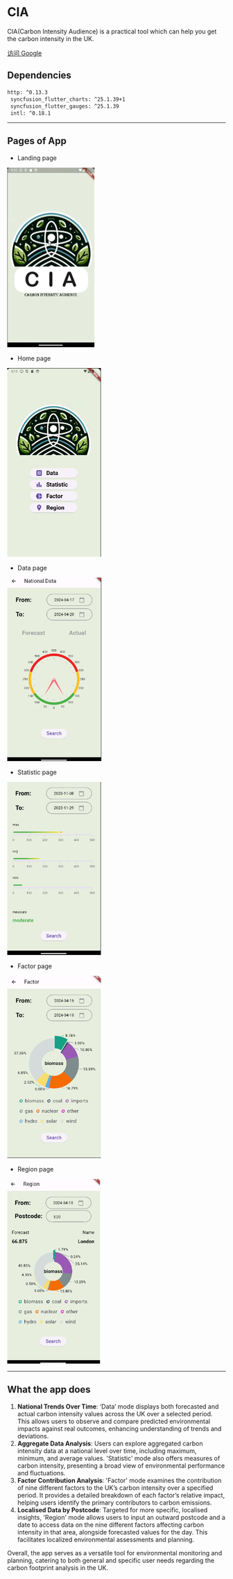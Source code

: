# CIA

CIA(Carbon Intensity Audience) is a practical tool which can help you get the carbon intensity in the UK.

 [访问 Google](https://www.google.com) 

## Dependencies

```
http: ^0.13.3
 syncfusion_flutter_charts: ^25.1.39+1
 syncfusion_flutter_gauges: ^25.1.39
 intl: ^0.18.1
```

****

## Pages of App

* Landing page

<img src="/asset/landing.png" style="zoom:50%;" />

* Home page

<img src="/asset/home_page.png" style="zoom:67%;" />

* Data page

<img src="/asset/data_page.png" style="zoom:67%;" />

* Statistic page

<img src="/asset/statistic_page.png" style="zoom:67%;" />

* Factor page

<img src="/asset/factor_page.png" style="zoom:67%;" />

* Region page

<img src="/asset/Region_page.png" style="zoom:67%;" />



****

## What the app does

1. **National Trends Over Time**: ‘Data’ mode displays both forecasted and actual carbon intensity values across the UK over a selected period. This allows users to observe and compare predicted environmental impacts against real outcomes, enhancing understanding of trends and deviations.
2. **Aggregate Data Analysis**: Users can explore aggregated carbon intensity data at a national level over time, including maximum, minimum, and average values. 'Statistic' mode also offers measures of carbon intensity, presenting a broad view of environmental performance and fluctuations.
3. **Factor Contribution Analysis**: 'Factor' mode examines the contribution of nine different factors to the UK’s carbon intensity over a specified period. It provides a detailed breakdown of each factor’s relative impact, helping users identify the primary contributors to carbon emissions.
4. **Localised Data by Postcode**: Targeted for more specific, localised insights, 'Region' mode allows users to input an outward postcode and a date to access data on the nine different factors affecting carbon intensity in that area, alongside forecasted values for the day. This facilitates localized environmental assessments and planning.



Overall, the app serves as a versatile tool for environmental monitoring and planning, catering to both general and specific user needs regarding the carbon footprint analysis in the UK. 

